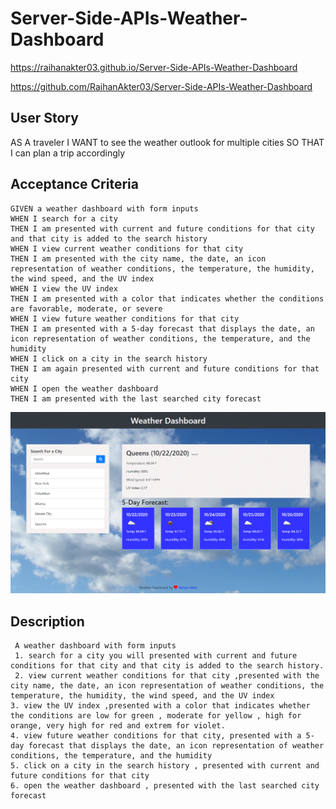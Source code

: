 
# Server-Side-APIs-Weather-Dashboard

https://raihanakter03.github.io/Server-Side-APIs-Weather-Dashboard


https://github.com/RaihanAkter03/Server-Side-APIs-Weather-Dashboard


## User Story

AS A traveler
I WANT to see the weather outlook for multiple cities
SO THAT I can plan a trip accordingly


## Acceptance Criteria

```
GIVEN a weather dashboard with form inputs
WHEN I search for a city
THEN I am presented with current and future conditions for that city and that city is added to the search history
WHEN I view current weather conditions for that city
THEN I am presented with the city name, the date, an icon representation of weather conditions, the temperature, the humidity, the wind speed, and the UV index
WHEN I view the UV index
THEN I am presented with a color that indicates whether the conditions are favorable, moderate, or severe
WHEN I view future weather conditions for that city
THEN I am presented with a 5-day forecast that displays the date, an icon representation of weather conditions, the temperature, and the humidity
WHEN I click on a city in the search history
THEN I am again presented with current and future conditions for that city
WHEN I open the weather dashboard
THEN I am presented with the last searched city forecast
```
![Assets](./Assets/weatherdashboard.gif)

## Description
```
 A weather dashboard with form inputs
 1. search for a city you will presented with current and future conditions for that city and that city is added to the search history.
 2. view current weather conditions for that city ,presented with the city name, the date, an icon representation of weather conditions, the temperature, the humidity, the wind speed, and the UV index
3. view the UV index ,presented with a color that indicates whether the conditions are low for green , moderate for yellow , high for orange, very high for red and extrem for violet.
4. view future weather conditions for that city, presented with a 5-day forecast that displays the date, an icon representation of weather conditions, the temperature, and the humidity
5. click on a city in the search history , presented with current and future conditions for that city
6. open the weather dashboard , presented with the last searched city forecast
